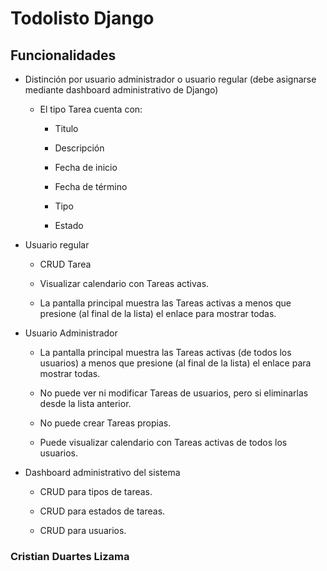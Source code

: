 # Todolisto Django

## Funcionalidades

- Distinción por usuario administrador o usuario regular (debe asignarse mediante dashboard administrativo de Django)

  - El tipo Tarea cuenta con:

    - Titulo
  
    - Descripción
  
    - Fecha de inicio
  
    - Fecha de término
  
    - Tipo
  
    - Estado

- Usuario regular

  - CRUD Tarea

  - Visualizar calendario con Tareas activas.

  - La pantalla principal muestra las Tareas activas a menos que presione (al final de la lista) el enlace para mostrar todas.

- Usuario Administrador

  - La pantalla principal muestra las Tareas activas (de todos los usuarios) a menos que presione (al final de la lista) el enlace para mostrar todas.

  - No puede ver ni modificar Tareas de usuarios, pero si eliminarlas desde la lista anterior.

  - No puede crear Tareas propias.

  - Puede visualizar calendario con Tareas activas de todos los usuarios.

- Dashboard administrativo del sistema

  - CRUD para tipos de tareas.

  - CRUD para estados de tareas.

  - CRUD para usuarios.

### Cristian Duartes Lizama